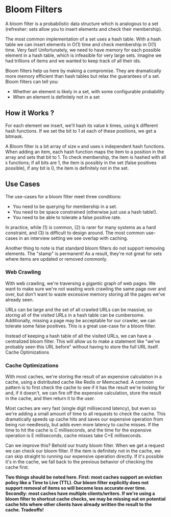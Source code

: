 # Bloom Filters

A bloom filter is a probabilistic data structure which is analogous to a set (refresher: sets allow you to insert elements and check their membership).

The most common implementation of a set uses a hash table. With a hash table we can insert elements in O(1) time and check membership in O(1) time. Very fast! Unfortunately, we need to have memory for each possible element in a hash table, which is infeasible for very large sets. Imagine we had trillions of items and we wanted to keep track of all their ids.

Bloom filters help us here by making a compromise. They are dramatically more memory efficient than hash tables but relax the guarantees of a set. Bloom filters can tell you:

- Whether an element is likely in a set, with some configurable probability
- When an element is definitely not in a set

## How it Works ?

For each element we insert, we'll hash its value k times, using k different hash functions.
If we set the bit to 1 at each of these positions, we get a bitmask.

A Bloom filter is a bit array of size `m` and uses `k` independent hash functions. When adding an item, each hash function maps the item to a position in the array and sets that bit to 1. To check membership, the item is hashed with all `k` functions; if all bits are 1, the item is possibly in the set (false positives possible), if any bit is 0, the item is definitely not in the set.

## Use Cases

The use-cases for a bloom filter meet three conditions:

- You need to be querying for membership in a set.
- You need to be space constrained (otherwise just use a hash table!).
- You need to be able to tolerate a false positive rate.

In practice, while (1) is common, (2) is rarer for many systems as a hard constraint, and (3) is difficult to design around. The most common use-cases in an interview setting we see overlap with caching.

Another thing to note is that standard bloom filters do not support removing elements. The "stamp" is permanent! As a result, they're not great for sets where items are updated or removed commonly.

### Web Crawling

With web crawling, we're traversing a gigantic graph of web pages. We want to make sure we're not wasting work crawling the same page over and over, but don't want to waste excessive memory storing all the pages we've already seen.

URLs can be large and the set of all crawled URLs can be massive, so storing all of the visited URLs in a hash table can be cumbersome. Additionally, missing a page may be acceptable for our crawler, we can tolerate some false positives. This is a great use-case for a bloom filter.

Instead of keeping a hash table of all the visited URLs, we can have a centralized bloom filter. This will allow us to make a statement like "we've probably seen this URL before" without having to store the full URL itself.
Cache Optimizations

### Cache Optimizations

With most caches, we're storing the result of an expensive calculation in a cache, using a distributed cache like Redis or Memcached. A common pattern is to first check the cache to see if it has the result we're looking for and, if it doesn't, we can fire off the expensive calculation, store the result in the cache, and then return it to the user.

Most caches are very fast (single digit millisecond latency), but even so we're adding a small amount of time to all requests to check the cache. This dramatically speeds up cache hits and saves our expensive operation from being run needlessly, but adds even more latency to cache misses. If the time to hit the cache is C milliseconds, and the time for the expensive operation is E milliseconds, cache misses take C+E milliseconds.

Can we improve this? Behold our trusty bloom filter. When we get a request we can check our bloom filter. If the item is definitely not in the cache, we can skip straight to running our expensive operation directly. If it's possible it's in the cache, we fall back to the previous behavior of checking the cache first.

**Two things should be noted here. First: most caches support an eviction policy like a Time to Live (TTL). Our bloom filter explicitly does not support removal of items so will become less accurate over time.
Secondly: most caches have multiple clients/writers. If we're using a bloom filter to shortcut cache checks, we may be missing out on potential cache hits where other clients have already written the result to the cache.
Tradeoffs!**
